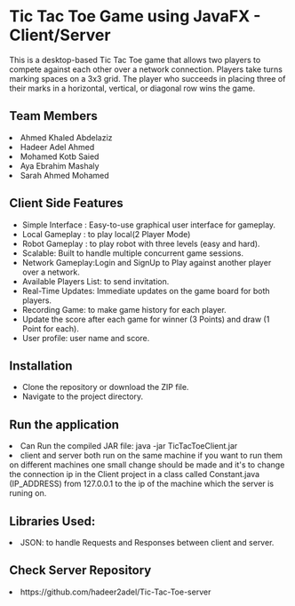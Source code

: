 <h1>Tic Tac Toe Game using JavaFX - Client/Server</h1>
This is a desktop-based Tic Tac Toe game that allows two players to compete against each other over a network connection. Players take turns marking spaces on a 3x3 grid. The player who succeeds in placing three of their marks in a horizontal, vertical, or diagonal row wins the game.
<h2>Team Members</h2>
  <li>Ahmed Khaled Abdelaziz</li>
  <li>Hadeer Adel Ahmed</li>
  <li>Mohamed Kotb Saied</li>
  <li>Aya Ebrahim Mashaly</li>
  <li>Sarah Ahmed Mohamed</li>

<h2>Client Side Features</h2>
<ul>
  <li>Simple Interface : Easy-to-use graphical user interface for gameplay.</li>
  <li>Local Gameplay : to play local(2 Player Mode)</li>
  <li>Robot Gameplay : to play robot with three levels (easy and hard).</li>
  <li>Scalable: Built to handle multiple concurrent game sessions.</li>
  <li>Network Gameplay:Login and SignUp to Play against another player over a network.</li>
  <li>Available Players List: to send invitation.</li>
  <li>Real-Time Updates: Immediate updates on the game board for both players.</li>
  <li>Recording Game: to make game history for each player.</li>
  <li>Update the score after each game for winner (3 Points) and draw (1 Point for each).</li>
  <li>User profile: user name and score.</li>
</ul>

<h2>Installation</h2>
<ul>
  <li>Clone the repository or download the ZIP file.</li>
  <li>Navigate to the project directory.</li>
</ul>
<h2>Run the application</h2>
 <li>Can Run the compiled JAR file: java -jar TicTacToeClient.jar</li>
 <li>client and server both run on the same machine if you want to run them on different machines one small change should be made and it's to change the connection ip in the Client            project in a class called Constant.java (IP_ADDRESS) from 127.0.0.1 to the ip of the machine which the server is runing on.</li>
  
<h2>Libraries Used:</h2>
<li>JSON: to handle Requests and Responses between client and server.</li>

<h2>Check Server Repository</h2>
<li>https://github.com/hadeer2adel/Tic-Tac-Toe-server</li>

